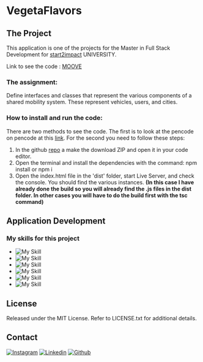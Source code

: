 # VegetaFlavors

## The Project

This application is one of the projects for the Master in Full Stack Development for [start2impact](https://www.start2impact.it/) UNIVERSITY.

Link to see the code : <a href="https://codepen.io/Lorycaste98/pen/RwmjVNw?editors=1111">MOOVE</a>

### The assignment:

Define interfaces and classes that represent the various components of a shared mobility system. 
These represent vehicles, users, and cities.

### How to install and run the code:

There are two methods to see the code. The first is to look at the pencode on pencode at this <a href="https://codepen.io/Lorycaste98/pen/RwmjVNw?editors=1111">link</a>. 
For the second you need to follow these steps:

1. In the github <a href="https://github.com/Lorycaste98/typescript">repo</a> a make the download ZIP and open it in your code editor.
2. Open the terminal and install the dependencies with the command:
   npm install or npm i
3. Open the index.html file in the 'dist' folder, start Live Server, and check the console.
   You should find the various instances.
   **(In this case I have already done the build so you will already find the .js files in the dist folder. In other cases you will have to do the build first with the tsc command)**
   
## Application Development

### My skills for this project

- ![My Skill](https://skillicons.dev/icons?i=html)
- ![My Skill](https://skillicons.dev/icons?i=css)
- ![My Skill](https://skillicons.dev/icons?i=js)
- ![My Skill](https://skillicons.dev/icons?i=ts)
- ![My Skill](https://skillicons.dev/icons?i=nodejs)
- ![My Skill](https://skillicons.dev/icons?i=git)

## License

Released under the MIT License. Refer to LICENSE.txt for additional details.

## Contact

[![Instagram](https://skillicons.dev/icons?i=instagram)](https://www.instagram.com/lorycastelletti/)
[![Linkedin](https://skillicons.dev/icons?i=linkedin)](https://www.linkedin.com/in/lorenzo-castelletti-532b9b191/)
[![Github](https://skillicons.dev/icons?i=github)](https://github.com/Lorycaste98)
